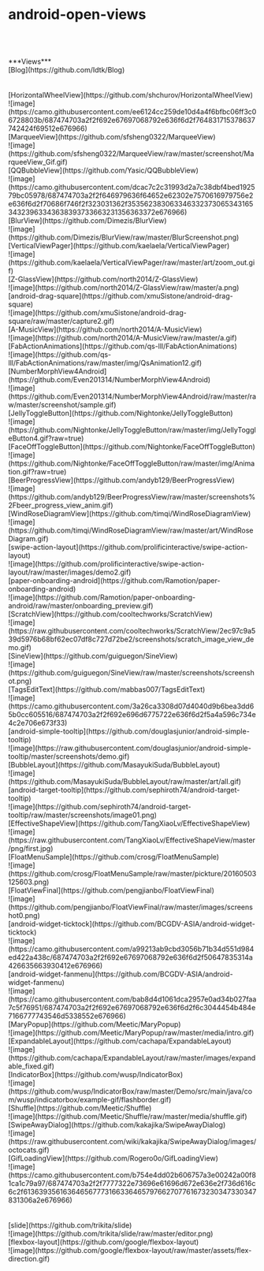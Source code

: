 # android-open-views

<br>
<br>
<br>***Views***
<br>[Blog](https://github.com/Idtk/Blog)
<br>
<br>
<br>[HorizontalWheelView](https://github.com/shchurov/HorizontalWheelView)
<br>![image](https://camo.githubusercontent.com/ee6124cc259de10d4a4f6bfbc06ff3c06728803b/687474703a2f2f692e67697068792e636f6d2f764831715378637742424f69512e676966)
<br>[MarqueeView](https://github.com/sfsheng0322/MarqueeView)
<br>![image](https://github.com/sfsheng0322/MarqueeView/raw/master/screenshot/MarqueeView_Gif.gif)
<br>[QQBubbleView](https://github.com/Yasic/QQBubbleView)
<br>![image](https://camo.githubusercontent.com/dcac7c2c31993d2a7c38dbf4bed192579bc05978/687474703a2f2f646979636f64652e62302e7570616979756e2e636f6d2f70686f746f2f323031362f35356238306334633237306534316534323963343638393733663231356363372e676966)
<br>[BlurView](https://github.com/Dimezis/BlurView)
<br>![image](https://github.com/Dimezis/BlurView/raw/master/BlurScreenshot.png)
<br>[VerticalViewPager](https://github.com/kaelaela/VerticalViewPager)
<br>![image](https://github.com/kaelaela/VerticalViewPager/raw/master/art/zoom_out.gif)
<br>[Z-GlassView](https://github.com/north2014/Z-GlassView)
<br>![image](https://github.com/north2014/Z-GlassView/raw/master/a.png)
<br>[android-drag-square](https://github.com/xmuSistone/android-drag-square)
<br>![image](https://github.com/xmuSistone/android-drag-square/raw/master/capture2.gif)
<br>[A-MusicView](https://github.com/north2014/A-MusicView)
<br>![image](https://github.com/north2014/A-MusicView/raw/master/a.gif)
<br>[FabActionAnimations](https://github.com/qs-lll/FabActionAnimations)
<br>![image](https://github.com/qs-lll/FabActionAnimations/raw/master/img/QsAnimation12.gif)
<br>[NumberMorphView4Android](https://github.com/Even201314/NumberMorphView4Android)
<br>![image](https://github.com/Even201314/NumberMorphView4Android/raw/master/raw/master/screenshot/sample.gif)
<br>[JellyToggleButton](https://github.com/Nightonke/JellyToggleButton)
<br>![image](https://github.com/Nightonke/JellyToggleButton/raw/master/img/JellyToggleButton4.gif?raw=true)
<br>[FaceOffToggleButton](https://github.com/Nightonke/FaceOffToggleButton)
<br>![image](https://github.com/Nightonke/FaceOffToggleButton/raw/master/img/Animation.gif?raw=true)
<br>[BeerProgressView](https://github.com/andyb129/BeerProgressView)
<br>![image](https://github.com/andyb129/BeerProgressView/raw/master/screenshots%2Fbeer_progress_view_anim.gif)
<br>[WindRoseDiagramView](https://github.com/timqi/WindRoseDiagramView)
<br>![image](https://github.com/timqi/WindRoseDiagramView/raw/master/art/WindRoseDiagram.gif)
<br>[swipe-action-layout](https://github.com/prolificinteractive/swipe-action-layout)
<br>![image](https://github.com/prolificinteractive/swipe-action-layout/raw/master/images/demo2.gif)
<br>[paper-onboarding-android](https://github.com/Ramotion/paper-onboarding-android)
<br>![image](https://github.com/Ramotion/paper-onboarding-android/raw/master/onboarding_preview.gif)
<br>[ScratchView](https://github.com/cooltechworks/ScratchView)
<br>![image](https://raw.githubusercontent.com/cooltechworks/ScratchView/2ec97c9a539d5976b68bf62ec07df8c727d72be2/screenshots/scratch_image_view_demo.gif)
<br>[SineView](https://github.com/guiguegon/SineView)
<br>![image](https://github.com/guiguegon/SineView/raw/master/screenshots/screenshot.png)
<br>[TagsEditText](https://github.com/mabbas007/TagsEditText)
<br>![image](https://camo.githubusercontent.com/3a26ca3308d07d4040d9b6bea3dd65b0cc605516/687474703a2f2f692e696d6775722e636f6d2f5a4a596c734e4c2e706e673f33)
<br>[android-simple-tooltip](https://github.com/douglasjunior/android-simple-tooltip)
<br>![image](https://raw.githubusercontent.com/douglasjunior/android-simple-tooltip/master/screenshots/demo.gif)
<br>[BubbleLayout](https://github.com/MasayukiSuda/BubbleLayout)
<br>![image](https://github.com/MasayukiSuda/BubbleLayout/raw/master/art/all.gif)
<br>[android-target-tooltip](https://github.com/sephiroth74/android-target-tooltip)
<br>![image](https://github.com/sephiroth74/android-target-tooltip/raw/master/screenshots/image01.png)
<br>[EffectiveShapeView](https://github.com/TangXiaoLv/EffectiveShapeView)
<br>![image](https://raw.githubusercontent.com/TangXiaoLv/EffectiveShapeView/master/png/first.jpg)
<br>[FloatMenuSample](https://github.com/crosg/FloatMenuSample)
<br>![image](https://github.com/crosg/FloatMenuSample/raw/master/pickture/20160503125603.png)
<br>[FloatViewFinal](https://github.com/pengjianbo/FloatViewFinal)
<br>![image](https://github.com/pengjianbo/FloatViewFinal/raw/master/images/screenshot0.png)
<br>[android-widget-ticktock](https://github.com/BCGDV-ASIA/android-widget-ticktock)
<br>![image](https://camo.githubusercontent.com/a99213ab9cbd3056b71b34d551d984ed422a438c/687474703a2f2f692e67697068792e636f6d2f50647835314a426635663930412e676966)
<br>[android-widget-fanmenu](https://github.com/BCGDV-ASIA/android-widget-fanmenu)
<br>![image](https://camo.githubusercontent.com/bab8d4d1061dca2957e0ad34b027faa7c5f76951/687474703a2f2f692e67697068792e636f6d2f6c3044454b484e7166777743546d5338552e676966)
<br>[MaryPopup](https://github.com/Meetic/MaryPopup)
<br>![image](https://github.com/Meetic/MaryPopup/raw/master/media/intro.gif)
<br>[ExpandableLayout](https://github.com/cachapa/ExpandableLayout)
<br>![image](https://github.com/cachapa/ExpandableLayout/raw/master/images/expandable_fixed.gif)
<br>[IndicatorBox](https://github.com/wusp/IndicatorBox)
<br>![image](https://github.com/wusp/IndicatorBox/raw/master/Demo/src/main/java/com/wusp/indicatorbox/example-gif/flashborder.gif)
<br>[Shuffle](https://github.com/Meetic/Shuffle)
<br>![image](https://github.com/Meetic/Shuffle/raw/master/media/shuffle.gif)
<br>[SwipeAwayDialog](https://github.com/kakajika/SwipeAwayDialog)
<br>![image](https://raw.githubusercontent.com/wiki/kakajika/SwipeAwayDialog/images/octocats.gif)
<br>[GifLoadingView](https://github.com/Rogero0o/GifLoadingView)
<br>![image](https://camo.githubusercontent.com/b754e4dd02b606757a3e00242a00f81ca1c79a97/687474703a2f2f7777322e73696e61696d672e636e2f736d616c6c2f613639356163646567773166336465797662707761673230347330347831306a2e676966)
<br>
<br>
<br>[slide](https://github.com/trikita/slide)
<br>![image](https://github.com/trikita/slide/raw/master/editor.png)
<br>[flexbox-layout](https://github.com/google/flexbox-layout)
<br>![image](https://github.com/google/flexbox-layout/raw/master/assets/flex-direction.gif)
